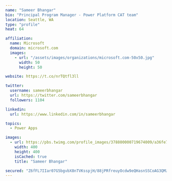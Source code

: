 ```yaml
---
name: "Sameer Bhangar"
bio: "Principal Program Manager - Power Platform CAT team"
location: Seattle, WA
type: "profile"
heat: 64

affiliation:
  name: Microsoft
  domain: microsoft.com
  images:
    - url: "/assets/images/organizations/microsoft.com-50x50.jpg"
      width: 50
      height: 50

website: https://t.co/nrTQtfl3ll

twitter:
  username: sameerbhangar
  url: https://twitter.com/sameerbhangar
  followers: 1104

linkedin:
  url: https://www.linkedin.com/in/sameerbhangar

topics:
  - Power Apps

images:
  - url: https://pbs.twimg.com/profile_images/378800000719674009/a36fe7ddfab1778b76e5793772e43798_400x400.jpeg
    width: 400
    height: 400
    isCached: true
    title: "Sameer Bhangar"

secured: "Z6fFL7IIar07G5bgvbX8nTVKsspjH/88jPRfreuyOcdw9eQHasnSSCoAG3QMzqIovQG1EvpUx/x3hQRxf3u+UJBZUZttGexzNoNdowcw5ExhqOrj3onhQWd9iF2lUiZnHVtSp4EzJUthdYN5q3SA/1aa0Z85ZzPEJ7FhbaXQgZCcM+Hkc7spm2HqXlwoWbbLCiPAzzTtfLx3YyKz7pL6gM4IWRBFVp3RHJgdClxif4dDVfdDQJAi3W91J8UXrGsuh+QkhuNNAueP8XKmN7lasvAI1SzVo5QdqUl2qhDn/Kx4ZR4AvBvIQFxuWyIRvAQC/r3Ke4wE37Jdq+7ZZmUY/PdvU9D36Q/nQvb6/NSIfH6qpzCJhlQTGOxgoe/zzSiNdxKaP6nQL3uE+fZVVBWEXonw84yP+KMnGF37Eea1z7s=;G+Ol5h89Rvf1pnfz2sBXxw=="
---
```


